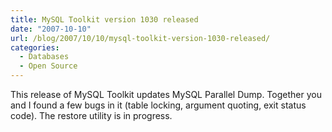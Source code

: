 ```yaml
---
title: MySQL Toolkit version 1030 released
date: "2007-10-10"
url: /blog/2007/10/10/mysql-toolkit-version-1030-released/
categories:
  - Databases
  - Open Source
---
```


This release of MySQL Toolkit updates MySQL Parallel Dump. Together you and I found a few bugs in it (table locking, argument quoting, exit status code). The restore utility is in progress.

